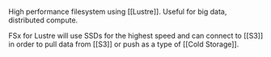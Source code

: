 High performance filesystem using [[Lustre]]. Useful for big data, distributed compute.

FSx for Lustre will use SSDs for the highest speed and can connect to [[S3]] in order to pull data from [[S3]] or push as a type of [[Cold Storage]].